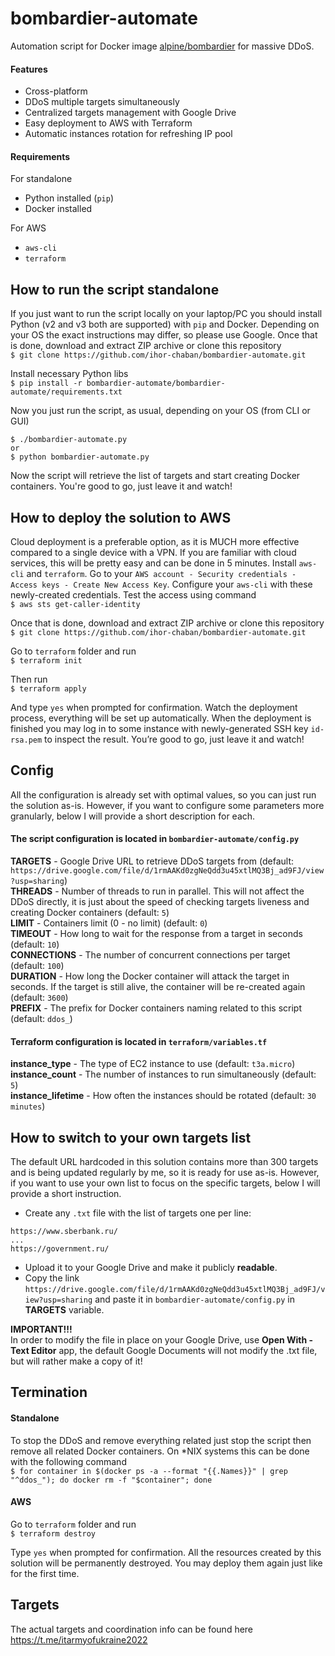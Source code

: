 # bombardier-automate
Automation script for Docker image [alpine/bombardier](https://hub.docker.com/r/alpine/bombardier) for massive DDoS.

#### Features
- Cross-platform
- DDoS multiple targets simultaneously
- Centralized targets management with Google Drive
- Easy deployment to AWS with Terraform
- Automatic instances rotation for refreshing IP pool

#### Requirements
For standalone
- Python installed (`pip`)
- Docker installed

For AWS
- `aws-cli`
- `terraform`

## How to run the script standalone
If you just want to run the script locally on your laptop/PC you should install Python (v2 and v3 both are supported) with `pip` and Docker.
Depending on your OS the exact instructions may differ, so please use Google.
Once that is done, download and extract ZIP archive or clone this repository  
```$ git clone https://github.com/ihor-chaban/bombardier-automate.git```

Install necessary Python libs  
```$ pip install -r bombardier-automate/bombardier-automate/requirements.txt```

Now you just run the script, as usual, depending on your OS (from CLI or GUI)  
```
$ ./bombardier-automate.py
or
$ python bombardier-automate.py
```

Now the script will retrieve the list of targets and start creating Docker containers. You're good to go, just leave it and watch!

## How to deploy the solution to AWS
Cloud deployment is a preferable option, as it is MUCH more effective compared to a single device with a VPN.
If you are familiar with cloud services, this will be pretty easy and can be done in 5 minutes.
Install `aws-cli` and `terraform`. Go to your `AWS account - Security credentials - Access keys - Create New Access Key`.
Configure your `aws-cli` with these newly-created credentials. Test the access using command  
```$ aws sts get-caller-identity```

Once that is done, download and extract ZIP archive or clone this repository  
```$ git clone https://github.com/ihor-chaban/bombardier-automate.git```

Go to `terraform` folder and run  
```$ terraform init```

Then run  
```$ terraform apply```

And type `yes` when prompted for confirmation.
Watch the deployment process, everything will be set up automatically.
When the deployment is finished you may log in to some instance with newly-generated SSH key `id-rsa.pem` to inspect the result.
You’re good to go, just leave it and watch!

## Config
All the configuration is already set with optimal values, so you can just run the solution as-is. However, if you want to configure some parameters more granularly, below I will provide a short description for each.
#### The script configuration is located in `bombardier-automate/config.py`
**TARGETS** - Google Drive URL to retrieve DDoS targets from (default: `https://drive.google.com/file/d/1rmAAKd0zgNeQdd3u45xtlMQ3Bj_ad9FJ/view?usp=sharing`)  
**THREADS** - Number of threads to run in parallel. This will not affect the DDoS directly, it is just about the speed of checking targets liveness and creating Docker containers (default: `5`)  
**LIMIT** - Containers limit (0 - no limit) (default: `0`)  
**TIMEOUT** - How long to wait for the response from a target in seconds (default: `10`)  
**CONNECTIONS** - The number of concurrent connections per target (default: `100`)  
**DURATION** - How long the Docker container will attack the target in seconds. If the target is still alive, the container will be re-created again (default: `3600`)  
**PREFIX** - The prefix for Docker containers naming related to this script (default: `ddos_`)

#### Terraform configuration is located in `terraform/variables.tf`
**instance_type** - The type of EC2 instance to use (default: `t3a.micro`)  
**instance_count** - The number of instances to run simultaneously (default: `5`)  
**instance_lifetime** - How often the instances should be rotated (default: `30 minutes`)

## How to switch to your own targets list
The default URL hardcoded in this solution contains more than 300 targets and is being updated regularly by me, so it is ready for use as-is. However, if you want to use your own list to focus on the specific targets,  below I will provide a short instruction.
- Create any `.txt` file with the list of targets one per line:  
```
https://www.sberbank.ru/
...
https://government.ru/
```

- Upload it to your Google Drive and make it publicly **readable**.
- Copy the link `https://drive.google.com/file/d/1rmAAKd0zgNeQdd3u45xtlMQ3Bj_ad9FJ/view?usp=sharing` and paste it in `bombardier-automate/config.py` in **TARGETS** variable.

**IMPORTANT!!!**  
In order to modify the file in place on your Google Drive, use **Open With - Text Editor** app, the default Google Documents will not modify the .txt file, but will rather make a copy of it!

## Termination
#### Standalone
To stop the DDoS and remove everything related just stop the script then remove all related Docker containers. On \*NIX systems this can be done with the following command  
```$ for container in $(docker ps -a --format "{{.Names}}" | grep "^ddos_"); do docker rm -f "$container"; done```

#### AWS
Go to `terraform` folder and run  
```$ terraform destroy```

Type `yes` when prompted for confirmation.
All the resources created by this solution will be permanently destroyed. You may deploy them again just like for the first time.


## Targets
The actual targets and coordination info can be found here https://t.me/itarmyofukraine2022
